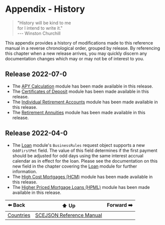 # Appendix - History

> "History will be kind to me  
>  for I intend to write it."  
>  --- Winston Churchill

This appendix provides a history of modifications made to this reference manual
in a reverse chronological order, grouped by release. By referencing this
chapter when a new release arrives, you may quickly discern any documentation
changes which may or may not be of interest to you.

## Release 2022-07-0
* The [APY Calculation](module-apy.md) module has been made available in this
  release.
* The [Certificates of Deposit](module-cd.md) module has been made available in
  this release.
* The [Individual Retirement Accounts](module-ira.md) module has been made
  available in this release.
* The [Retirement Annuities](module-annuity.md) module has been made
  available in this release.


## Release 2022-04-0

* The [Loan](module-loan.md) module's `BusinessRules` request object supports a
  new `OddFirstPmt` field. The value of this field determines if the first
  payment should be adjusted for odd days using the same interest accrual
  calendar as in effect for the loan. Please see the documentation on this new
  field in the chapter covering the [Loan](module-loan.md) module for further
  information.
* The [High Cost Mortgages (HCM)](module-hcm.md) module has been made available
  in this release.
* The [Higher Priced Mortgage Loans (HPML)](module-hpml.md) module has been made
  available in this release.

| ⬅️ Back | ⬆️ Up | Forward ➡️ |
| :--- | :---: | ---: |
| [Countries](appendix-countries.md) | [SCEJSON Reference Manual](README.md) | |
